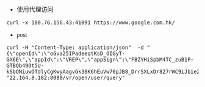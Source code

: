 <font face="SimSun" size=3>

- 使用代理访问
~~~
curl -x 180.76.156.43:41091 https://www.google.com.hk/
~~~

- post
~~~
curl -H "Content-Type: application/json"  -d "{\"openId\":\"oGva25IPadeeqtKsD_OIGyT-GX6E\",\"appId\":\"VREP\",\"appSign\":\"FBZYHiSpbM4TC_zuB1P-GTBOb49Ot5U-kSbONiuwOTdlyCgKwyAagvGk38K6hEuVw70pJB8_DrrSXLxDr827rWC9iJbie2Vtw4RNEf_kMDzaw6viwQB51RrV2LAkn6rQ6v8lcWx_GY3_rM7i1897dbx3EJccg8PO3hawEG_e5_c\"}" "22.164.8.182:8080/vr/open/user/query"
~~~

</font>